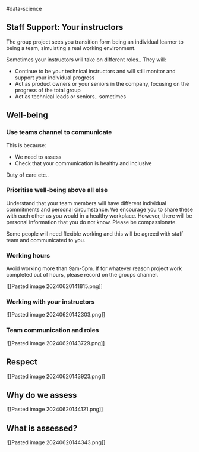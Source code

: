 #data-science 

## Staff Support: Your instructors
The group project sees you transition form being an individual learner to being a team, simulating a real working environment.

Sometimes your instructors will take on different roles..
They will:
- Continue to be your technical instructors and will still monitor and support your individual progress
- Act as product owners or your seniors in the company, focusing on the progress of the total group
- Act as technical leads or seniors.. sometimes


## Well-being

### Use teams channel to communicate
This is because:
- We need to assess
- Check that your communication is healthy and inclusive

Duty of care etc..

### Prioritise well-being above all else

Understand that your team members will have different individual commitments and personal circumstance.
We encourage you to share these with each other as you would in a healthy workplace.
However, there will be personal information that you do not know.
Please be compassionate.

Some people will need flexible working and this will be agreed with staff team and communicated to you.

### Working hours

Avoid working more than 9am-5pm. If for whatever reason project work completed out of hours, please record on the groups channel.

![[Pasted image 20240620141815.png]]

### Working with your instructors
![[Pasted image 20240620142303.png]]
### Team communication and roles

![[Pasted image 20240620143729.png]]

## Respect
![[Pasted image 20240620143923.png]]

## Why do we assess
![[Pasted image 20240620144121.png]]
## What is assessed?
![[Pasted image 20240620144343.png]]